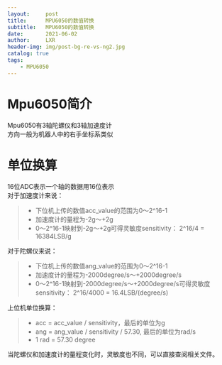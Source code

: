 ```yaml
---
layout:     post
title:      MPU6050的数值转换
subtitle:   MPU6050的数值转换
date:       2021-06-02
author:     LXR
header-img: img/post-bg-re-vs-ng2.jpg
catalog: true
tags:
    - MPU6050
---
```


# Mpu6050简介
Mpu6050有3轴陀螺仪和3轴加速度计  
方向一般为机器人中的右手坐标系类似  

# 单位换算
16位ADC表示一个轴的数据用16位表示  
对于加速度计来说：
> * 下位机上传的数值acc_value的范围为0～2^16-1
> * 加速度计的量程为-2g～+2g
> * 0～2^16-1映射到-2g～+2g可得灵敏度sensitivity： 2^16/4 = 16384LSB/g

对于陀螺仪来说：
> * 下位机上传的数值ang_value的范围为0～2^16-1
> * 加速度计的量程为-2000degree/s～+2000degree/s
> * 0～2^16-1映射到-2000degree/s～+2000degree/s可得灵敏度sensitivity： 2^16/4000 = 16.4LSB/(degree/s)

上位机单位换算：
> * acc = acc_value / sensitivity，最后的单位为g
> * ang = ang_value / sensitivity / 57.30, 最后的单位为rad/s
> * 1 rad = 57.30 degree

当陀螺仪和加速度计的量程变化时，灵敏度也不同，可以直接查阅相关文件。





